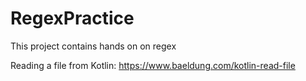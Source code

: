 # RegexPractice
This project contains hands on on regex

Reading a file from Kotlin: https://www.baeldung.com/kotlin-read-file
